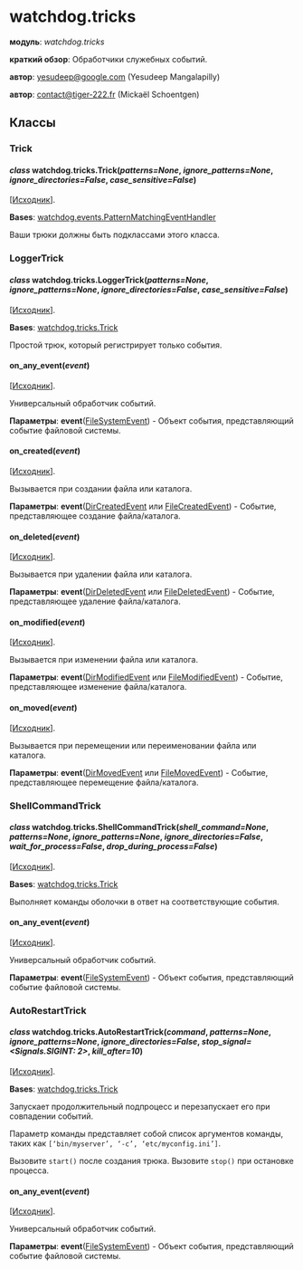 # watchdog.tricks

**модуль**: _watchdog.tricks_

**краткий обзор**: Обработчики служебных событий.

**автор**: [yesudeep@google.com](mailto:yesudeep%40google.com) (Yesudeep Mangalapilly)

**автор**: [contact@tiger-222.fr](mailto:contact%40tiger-222.fr) (Mickaël Schoentgen)

## Классы

### Trick

#### _class_ watchdog.tricks.Trick(_patterns=None_, _ignore\_patterns=None_, _ignore\_directories=False_, _case\_sensitive=False_)

\[[Исходник](https://python-watchdog.readthedocs.io/en/stable/\_modules/watchdog/tricks.html#Trick)].

**Bases**: [watchdog.events.PatternMatchingEventHandler](watchdog.events.md#patternmatchingeventhandler)

Ваши трюки должны быть подклассами этого класса.

### LoggerTrick

#### _class_ watchdog.tricks.LoggerTrick(_patterns=None_, _ignore\_patterns=None_, _ignore\_directories=False_, _case\_sensitive=False_)

\[[Исходник](https://python-watchdog.readthedocs.io/en/stable/\_modules/watchdog/tricks.html#LoggerTrick)].

**Bases**: [watchdog.tricks.Trick](watchdog.tricks.md#trick)

Простой трюк, который регистрирует только события.

#### on\_any\_event(_event_)

\[[Исходник](https://python-watchdog.readthedocs.io/en/stable/\_modules/watchdog/tricks.html#LoggerTrick.on\_any\_event)].

Универсальный обработчик событий.

**Параметры**: **event**([FileSystemEvent](watchdog.tricks.md#filesystemevent)) - Объект события, представляющий событие файловой системы.

#### on\_created(_event_)

\[[Исходник](https://python-watchdog.readthedocs.io/en/stable/\_modules/watchdog/tricks.html#LoggerTrick.on\_created)].

Вызывается при создании файла или каталога.

**Параметры**: **event**([DirCreatedEvent](watchdog.tricks.md#dircreatedevent) или [FileCreatedEvent](watchdog.tricks.md#filecreatedevent)) - Событие, представляющее создание файла/каталога.

#### on\_deleted(_event_)

\[[Исходник](https://python-watchdog.readthedocs.io/en/stable/\_modules/watchdog/tricks.html#LoggerTrick.on\_deleted)].

Вызывается при удалении файла или каталога.

**Параметры**: **event**([DirDeletedEvent](watchdog.tricks.md#dirdeletedevent) или [FileDeletedEvent](watchdog.tricks.md#filedeletedevent)) - Событие, представляющее удаление файла/каталога.

#### on\_modified(_event_)

\[[Исходник](https://python-watchdog.readthedocs.io/en/stable/\_modules/watchdog/tricks.html#LoggerTrick.on\_modified)].

Вызывается при изменении файла или каталога.

**Параметры**: **event**([DirModifiedEvent](watchdog.tricks.md#dirmodifiedevent) или [FileModifiedEvent](watchdog.tricks.md#filemodifiedevent)) - Событие, представляющее изменение файла/каталога.

#### on\_moved(_event_)

\[[Исходник](https://python-watchdog.readthedocs.io/en/stable/\_modules/watchdog/tricks.html#LoggerTrick.on\_moved)].

Вызывается при перемещении или переименовании файла или каталога.

**Параметры**: **event**([DirMovedEvent](watchdog.tricks.md#dirmovedevent) или [FileMovedEvent](watchdog.tricks.md#filemovedevent)) - Событие, представляющее перемещение файла/каталога.

### ShellCommandTrick

#### _class_ watchdog.tricks.ShellCommandTrick(_shell\_command=None_, _patterns=None_, _ignore\_patterns=None_, _ignore\_directories=False_, _wait\_for\_process=False_, _drop\_during\_process=False_)

\[[Исходник](https://python-watchdog.readthedocs.io/en/stable/\_modules/watchdog/tricks.html#ShellCommandTrick)].

**Bases**: [watchdog.tricks.Trick](watchdog.tricks.md#trick)

Выполняет команды оболочки в ответ на соответствующие события.

#### on\_any\_event(_event_)

\[[Исходник](https://python-watchdog.readthedocs.io/en/stable/\_modules/watchdog/tricks.html#ShellCommandTrick.on\_any\_event)].

Универсальный обработчик событий.

**Параметры**: **event**([FileSystemEvent](watchdog.tricks.md#filesystemevent)) - Объект события, представляющий событие файловой системы.

### AutoRestartTrick

#### _class_ watchdog.tricks.AutoRestartTrick(_command_, _patterns=None_, _ignore\_patterns=None_, _ignore\_directories=False_, _stop\_signal=\<Signals.SIGINT: 2>_, _kill\_after=10_)

\[[Исходник](https://python-watchdog.readthedocs.io/en/stable/\_modules/watchdog/tricks.html#AutoRestartTrick)].

**Bases**: [watchdog.tricks.Trick](watchdog.tricks.md#trick)

Запускает продолжительный подпроцесс и перезапускает его при совпадении событий.

Параметр команды представляет собой список аргументов команды, таких как `[‘bin/myserver’, ‘-c’, ‘etc/myconfig.ini’]`.

Вызовите `start()` после создания трюка. Вызовите `stop()` при остановке процесса.

#### on\_any\_event(_event_)

\[[Исходник](https://python-watchdog.readthedocs.io/en/stable/\_modules/watchdog/tricks.html#ShellCommandTrick.on\_any\_event)].

Универсальный обработчик событий.

**Параметры**: **event**([FileSystemEvent](watchdog.tricks.md#filesystemevent)) - Объект события, представляющий событие файловой системы.
